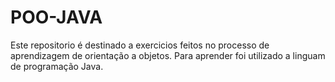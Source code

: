# POO-JAVA
 Este repositorio é destinado a exercicios feitos no processo de aprendizagem de orientação a objetos. Para aprender foi utilizado a linguam de programação Java. 
